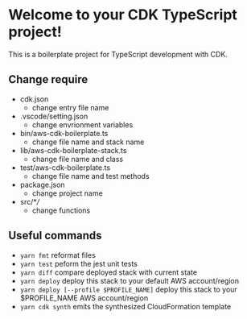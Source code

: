 # Welcome to your CDK TypeScript project!

This is a boilerplate project for TypeScript development with CDK.

## Change require

- cdk.json
  - change entry file name
- .vscode/setting.json
  - change envrionment variables
- bin/aws-cdk-boilerplate.ts
  - change file name and stack name
- lib/aws-cdk-boilerplate-stack.ts
  - change file name and class
- test/aws-cdk-boilerplate.ts
  - change file name and test methods
- package.json
  - change project name
- src/\*_/_
  - change functions

## Useful commands

- `yarn fmt` reformat files
- `yarn test` peform the jest unit tests
- `yarn diff` compare deployed stack with current state
- `yarn deploy` deploy this stack to your default AWS account/region
- `yarn deploy [--profile $PROFILE_NAME]` deploy this stack to your \$PROFILE_NAME AWS account/region
- `yarn cdk synth` emits the synthesized CloudFormation template
